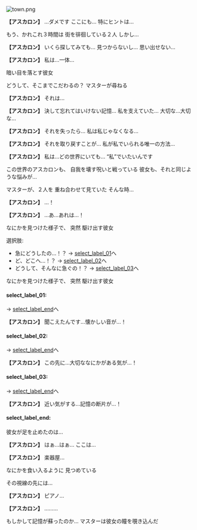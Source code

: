 
![town.png](../images/backgrounds/town.png)

**【アスカロン】**
…ダメです
ここにも…
特にヒントは…

もう、かれこれ３時間は
街を徘徊している２人
しかし…

**【アスカロン】**
いくら探してみても…
見つからないし…
思い出せない…

**【アスカロン】**
私は…一体…

暗い目を落とす彼女

どうして、そこまでこだわるの？
マスターが尋ねる

**【アスカロン】**
それは…

**【アスカロン】**
決して忘れてはいけない記憶…
私を支えていた…
大切な…大切な…

**【アスカロン】**
それを失ったら…
私は私じゃなくなる…

**【アスカロン】**
それを取り戻すことが…
私が私でいられる唯一の方法…

**【アスカロン】**
私は…どの世界にいても…
“私”でいたいんです

この世界のアスカロンも、
自我を壊す呪いと戦っている
彼女も、それと同じような悩みが…

マスターが、２人を
重ね合わせて見ていた
そんな時…

**【アスカロン】**
…！

**【アスカロン】**
…あ…あれは…！

なにかを見つけた様子で、
突然 駆け出す彼女

選択肢:
- 急にどうしたの…！？ → [select_label_01](#select_label_01)へ
- ど、どこへ…！？ → [select_label_02](#select_label_02)へ
- どうして、そんなに急ぐの！？ → [select_label_03](#select_label_03)へ

なにかを見つけた様子で、
突然 駆け出す彼女

#### select_label_01:
 → [select_label_end](#select_label_end)へ

**【アスカロン】**
聞こえたんです…懐かしい音が…！

#### select_label_02:
 → [select_label_end](#select_label_end)へ

**【アスカロン】**
この先に…大切ななにかがある気が…！

#### select_label_03:
 → [select_label_end](#select_label_end)へ

**【アスカロン】**
近い気がする…記憶の断片が…！

#### select_label_end:

彼女が足を止めたのは…

**【アスカロン】**
はぁ…はぁ…
ここは…

**【アスカロン】**
楽器屋…

なにかを食い入るように
見つめている

その視線の先には…

**【アスカロン】**
ピアノ…

**【アスカロン】**
………

もしかして記憶が蘇ったのか…
マスターは彼女の瞳を覗き込んだ